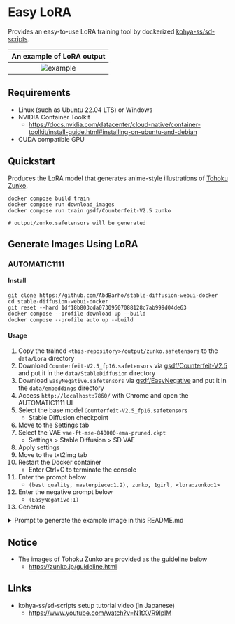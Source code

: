 
# Easy LoRA

Provides an easy-to-use LoRA training tool by dockerized [kohya-ss/sd-scripts](https://github.com/kohya-ss/sd-scripts).

An example of LoRA output |
:-:|
![example](https://gist.githubusercontent.com/ogukei/07c3262baee88c3214e4d272289ef3e2/raw/a5e341e79285473c4c75eeb8ce40fd22d7a99d2f/example.png) |

## Requirements

* Linux (such as Ubuntu 22.04 LTS) or Windows
* NVIDIA Container Toolkit
    * https://docs.nvidia.com/datacenter/cloud-native/container-toolkit/install-guide.html#installing-on-ubuntu-and-debian
* CUDA compatible GPU

## Quickstart

Produces the LoRA model that generates anime-style illustrations of [Tohoku Zunko](https://zunko.jp/).

```
docker compose build train
docker compose run download_images
docker compose run train gsdf/Counterfeit-V2.5 zunko

# output/zunko.safetensors will be generated
```

## Generate Images Using LoRA

### AUTOMATIC1111

#### Install

```
git clone https://github.com/AbdBarho/stable-diffusion-webui-docker
cd stable-diffusion-webui-docker
git reset --hard 1df18b803cda07309507088128c7ab999d04de63
docker compose --profile download up --build
docker compose --profile auto up --build
```

#### Usage

1. Copy the trained `<this-repository>/output/zunko.safetensors` to the `data/Lora` directory
1. Download `Counterfeit-V2.5_fp16.safetensors` via [gsdf/Counterfeit-V2.5](https://huggingface.co/gsdf/Counterfeit-V2.5/tree/main) and put it in the `data/StableDiffusion` directory
1. Download `EasyNegative.safetensors` via [gsdf/EasyNegative](https://huggingface.co/datasets/gsdf/EasyNegative/tree/main) and put it in the `data/embeddings` directory
1. Access `http://localhost:7860/` with Chrome and open the AUTOMATIC1111 UI
1. Select the base model `Counterfeit-V2.5_fp16.safetensors`
    * Stable Diffusion checkpoint
1. Move to the Settings tab
1. Select the VAE `vae-ft-mse-840000-ema-pruned.ckpt`
    * Settings > Stable Diffusion > SD VAE
1. Apply settings
1. Move to the txt2img tab
1. Restart the Docker container
    * Enter Ctrl+C to terminate the console
1. Enter the prompt below
    * `(best quality, masterpiece:1.2), zunko, 1girl, <lora:zunko:1>`
1. Enter the negative prompt below
    * `(EasyNegative:1)`
1. Generate

<details>
<summary>Prompt to generate the example image in this README.md</summary>

```
(best quality, masterpiece:1.2), zunko, 1girl, <lora:zunko:1>
Negative prompt: (EasyNegative:1)
Steps: 20, Sampler: Euler a, CFG scale: 7, Seed: 765595793, Size: 512x512, Model hash: 71e703a0fc, Model: Counterfeit-V2.5_fp16, Denoising strength: 0.7, Version: v1.2.1, Hires upscale: 2, Hires upscaler: Latent

Used embeddings: EasyNegative [119b]
```
</details>

## Notice

* The images of Tohoku Zunko are provided as the guideline below
    * https://zunko.jp/guideline.html

## Links

* kohya-ss/sd-scripts setup tutorial video (in Japanese)
    * https://www.youtube.com/watch?v=N1tXVR9lplM
